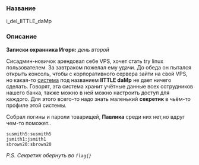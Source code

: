 ### Название

i_del_lITTLE_daMp

### Описание

**Записки охранника Игоря:** *день второй*

Сисадмин-новичок арендовал себе VPS, хочет стать try linux пользователем. За завтраком пожелал ему удачи. До обеда он пытался открыть консоль, чтобы с корпоративного сервера зайти на свой VPS, но какая-то [система](http://ваш_сайт:5656) под названием **lITTLE daMp** не дает ничего сделать. Говорят, эта система хранит учётные данные всех сотрудников нашего банка, также можно в ней можно настроить доступ для каждого. Для этого всего-то надо знать маленький **секретик** в чьём-то профиле этой системы. 

Собрал логины и пароли товарищей, **Павлика** среди них нет,но вдруг чем-то поможет..

```
susmith5:susmith5
jsmith1:jsmith1
sbrown20:sbrown20
```

*P.S. Секретик обернуть во `flag{}`*